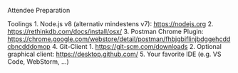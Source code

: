 Attendee Preparation

Toolings
	1. Node.js v8 (alternativ mindestens v7): https://nodejs.org
	2. https://rethinkdb.com/docs/install/osx/
	3. Postman Chrome Plugin: https://chrome.google.com/webstore/detail/postman/fhbjgbiflinjbdggehcddcbncdddomop
	4. Git-Client
		1. https://git-scm.com/downloads
		2. Optional graphical client: https://desktop.github.com/
	5. Your favorite IDE (e.g. VS Code, WebStorm, ...)
